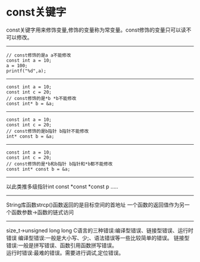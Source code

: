 # const关键字

const关键字用来修饰变量,修饰的变量称为常变量。const修饰的变量只可以读不可以修改。

---
    // const修饰的是a a不能修改
    const int a = 10;
    a = 100;
    printf("%d",a);
---
    const int a = 10;
    const int c = 20;
    // const修饰的是*b *b不能修改
    const int* b = &a;
---
    const int a = 10;
    const int c = 20;
    // const修饰的是b指针 b指针不能修改
    int* const b = &a;
---   
    const int a = 10;
    const int c = 20;
    // const修饰的是*b和b指针 b指针和*b都不能修改
    const int* const b = &a;
---
以此类推多级指针int const *const *const p .....

---
String库函数strcp()函数返回的是目标空间的首地址
一个函数的返回值作为另一个函数参数->函数的链式访问

---
size_t->unsigned long long
C语言的三种错误:编译型错误、链接型错误、运行时错误
编译型错误:一般是大小写、少;、语法错误等一些比较简单的错误。
链接型错误:一般是拼写错误、函数引用函数拼写错误。  
运行时错误:最难的错误。需要进行调试,定位错误。  